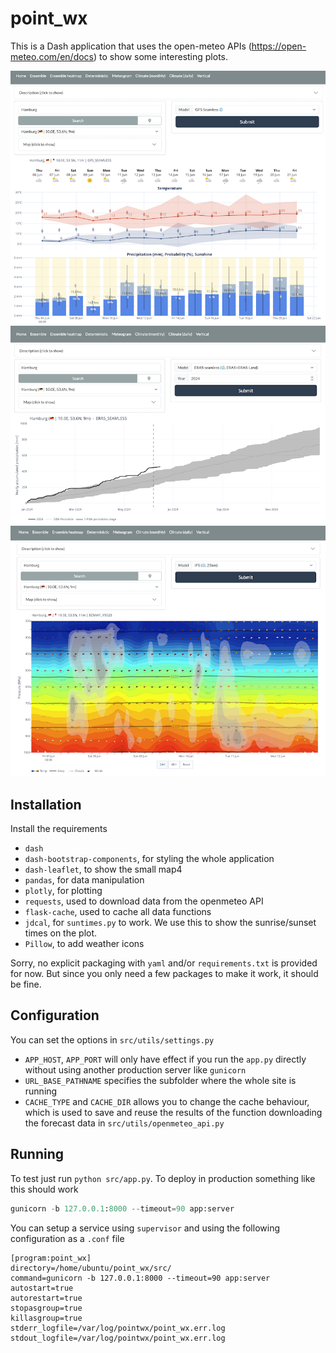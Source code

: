 # point_wx

This is a Dash application that uses the open-meteo APIs (https://open-meteo.com/en/docs) to show some interesting plots.

![alt|300](app_screen_1.png)
![alt|300](app_screen_2.png)
![alt|300](app_screen_3.png)


## Installation
Install the requirements

- `dash`
- `dash-bootstrap-components`, for styling the whole application
- `dash-leaflet`, to show the small map4
- `pandas`, for data manipulation
- `plotly`, for plotting
- `requests`, used to download data from the openmeteo API
- `flask-cache`, used to cache all data functions
- `jdcal`, for `suntimes.py` to work. We use this to show the sunrise/sunset times on the plot.
- `Pillow`, to add weather icons

Sorry, no explicit packaging with `yaml` and/or `requirements.txt` is provided for now.
But since you only need a few packages to make it work, it should be fine. 

## Configuration
You can set the options in `src/utils/settings.py`

- `APP_HOST`, `APP_PORT` will only have effect if you run the `app.py` directly without using another production server like `gunicorn`
- `URL_BASE_PATHNAME` specifies the subfolder where the whole site is running
- `CACHE_TYPE` and `CACHE_DIR` allows you to change the cache behaviour, which is used to save and reuse the results of the function downloading the forecast data in `src/utils/openmeteo_api.py`

## Running
To test just run `python src/app.py`.
To deploy in production something like this should work

```python
gunicorn -b 127.0.0.1:8000 --timeout=90 app:server
```

You can setup a service using `supervisor` and using the following configuration as a `.conf` file

```
[program:point_wx]
directory=/home/ubuntu/point_wx/src/
command=gunicorn -b 127.0.0.1:8000 --timeout=90 app:server
autostart=true
autorestart=true
stopasgroup=true
killasgroup=true
stderr_logfile=/var/log/pointwx/point_wx.err.log
stdout_logfile=/var/log/pointwx/point_wx.err.log
```
